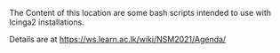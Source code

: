 The Content of this location are some bash scripts intended to use with Icinga2 installations. 

Details are at https://ws.learn.ac.lk/wiki/NSM2021/Agenda/

